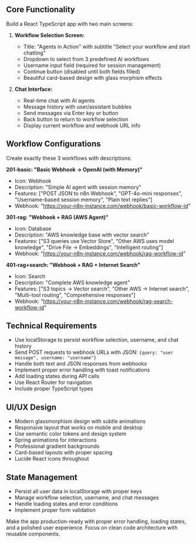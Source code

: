 ## Core Functionality

Build a React TypeScript app with two main screens:

1. **Workflow Selection Screen:**

   - Title: "Agents in Action" with subtitle "Select your workflow and start chatting"
   - Dropdown to select from 3 predefined AI workflows
   - Username input field (required for session management)
   - Continue button (disabled until both fields filled)
   - Beautiful card-based design with glass morphism effects

2. **Chat Interface:**
   - Real-time chat with AI agents
   - Message history with user/assistant bubbles
   - Send messages via Enter key or button
   - Back button to return to workflow selection
   - Display current workflow and webhook URL info

## Workflow Configurations

Create exactly these 3 workflows with descriptions:

**201-basic: "Basic Webhook → OpenAI (with Memory)"**

- Icon: Webhook
- Description: "Simple AI agent with session memory"
- Features: ["POST JSON to n8n Webhook", "GPT-4o-mini responses", "Username-based session memory", "Plain text replies"]
- Webhook: "https://your-n8n-instance.com/webhook/basic-workflow-id"

**301-rag: "Webhook + RAG (AWS Agent)"**

- Icon: Database
- Description: "AWS knowledge base with vector search"
- Features: ["S3 queries use Vector Store", "Other AWS uses model knowledge", "Drive File → Embeddings", "Intelligent routing"]
- Webhook: "https://your-n8n-instance.com/webhook/rag-workflow-id"

**401-rag+search: "Webhook + RAG + Internet Search"**

- Icon: Search
- Description: "Complete AWS knowledge agent"
- Features: ["S3 topics → Vector search", "Other AWS → Internet search", "Multi-tool routing", "Comprehensive responses"]
- Webhook: "https://your-n8n-instance.com/webhook/rag-search-workflow-id"

## Technical Requirements

- Use localStorage to persist workflow selection, username, and chat history
- Send POST requests to webhook URLs with JSON: `{query: "user message", username: "username"}`
- Handle both text and JSON responses from webhooks
- Implement proper error handling with toast notifications
- Add loading states during API calls
- Use React Router for navigation
- Include proper TypeScript types

## UI/UX Design

- Modern glassmorphism design with subtle animations
- Responsive layout that works on mobile and desktop
- Use semantic color tokens and design system
- Spring animations for interactions
- Professional gradient backgrounds
- Card-based layouts with proper spacing
- Lucide React icons throughout

## State Management

- Persist all user data in localStorage with proper keys
- Manage workflow selection, username, and chat messages
- Handle loading states and error conditions
- Implement proper form validation

Make the app production-ready with proper error handling, loading states, and a polished user experience. Focus on clean code architecture with reusable components.
